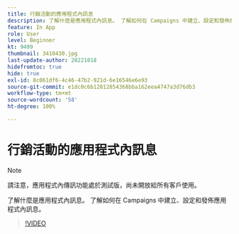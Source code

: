 ```yaml
---
title: 行銷活動的應用程式內訊息
description: 了解什麼是應用程式內訊息。 了解如何在 Campaigns 中建立、設定和發佈應用程式內訊息。
feature: In App
role: User
level: Beginner
kt: 9499
thumbnail: 3410430.jpg
last-update-author: 20221018
hidefromtoc: true
hide: true
exl-id: 8c061df6-4c46-47b2-921d-6e16546e6e93
source-git-commit: e1dc0c6b12812854368bba162eea4747a3d76db3
workflow-type: tm+mt
source-wordcount: '58'
ht-degree: 100%

---
```


# 行銷活動的應用程式內訊息

>[!NOTE]
> 
> 請注意，應用程式內傳訊功能處於測試版，尚未開放給所有客戶使用。

了解什麼是應用程式內訊息。 了解如何在 Campaigns 中建立、設定和發佈應用程式內訊息。

>[!VIDEO](https://video.tv.adobe.com/v/3410430?quality=12&learn=on)
